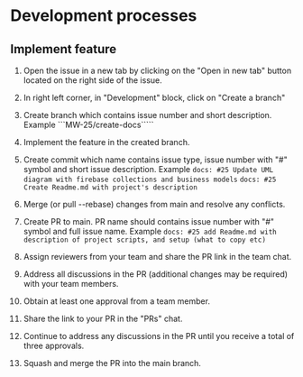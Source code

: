 # Development processes

## Implement feature
1. Open the issue in a new tab by clicking on the "Open in new tab" button located on the right side of the issue.

2. In right left corner, in "Development" block, click on "Create a branch"

3. Create branch which contains issue number and short description. Example
```MW-25/create-docs`````

4. Implement the feature in the created branch.

5. Create commit which name contains issue type, issue number with "#" symbol and short issue description. Example
```docs: #25 Update UML diagram with firebase collections and business models```
```docs: #25 Create Readme.md with project's description```

6. Merge (or pull --rebase) changes from main and resolve any conflicts.

7. Create PR to main. PR name should contains issue number with "#" symbol and full issue name. Example
```docs: #25 add Readme.md with description of project scripts, and setup (what to copy etc)```

8. Assign reviewers from your team and share the PR link in the team chat.

9. Address all discussions in the PR (additional changes may be required) with your team members.

10. Obtain at least one approval from a team member.

11. Share the link to your PR in the "PRs" chat.

12. Continue to address any discussions in the PR until you receive a total of three approvals.
    
13. Squash and merge the PR into the main branch.
